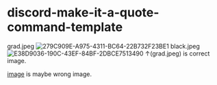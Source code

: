 # discord-make-it-a-quote-command-template
grad.jpeg
![279C909E-A975-4311-BC64-22B732F23BE1](https://user-images.githubusercontent.com/95852520/163949373-f1f8b97e-0c6f-45cf-843d-ebaca7a3ca98.jpeg)
black.jpeg
![E38D9036-190C-43EF-84BF-2DBCE7513490](https://user-images.githubusercontent.com/95852520/163949394-4110fcbd-d5b6-4c88-8cb7-87cec8738177.jpeg)
↑(grad.jpeg) is correct image.

[image](https://github.com/YutoYuto990/discord-make-it-a-quote-command-template/blob/main/A363217A-9E18-4765-A3EB-0DF559295FDC.png) is maybe wrong image.
